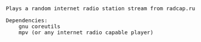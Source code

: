 <pre>Plays a random internet radio station stream from radcap.ru or somafm.com

Dependencies:
	gnu coreutils
	mpv (or any internet radio capable player)
</pre>

